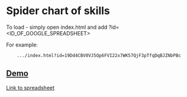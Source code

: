 #  Spider chart of skills

To load - simply open index.html and add ?id=<ID_OF_GOOGLE_SPREADSHEET>

For example: 

```
    .../index.html?id=19Dd4CBV0VJ5Op6FVI22x7WK57QjF3pTfqDqBJZNbPBc
```

## [Demo](http://dkunin.github.io/radar-chart/index.html?id=19Dd4CBV0VJ5Op6FVI22x7WK57QjF3pTfqDqBJZNbPBc)
[Link to spreadsheet](https://docs.google.com/spreadsheets/d/19Dd4CBV0VJ5Op6FVI22x7WK57QjF3pTfqDqBJZNbPBc/edit#gid=0)
